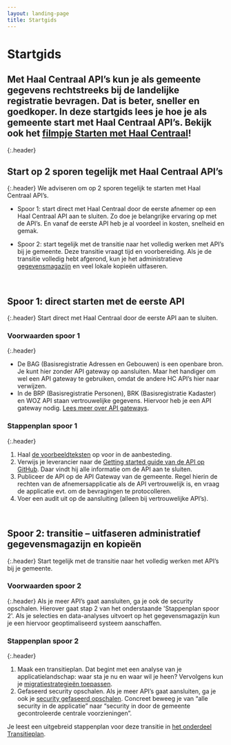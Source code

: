```yaml
---
layout: landing-page
title: Startgids
---
```

# Startgids

## Met Haal Centraal API’s kun je als gemeente gegevens rechtstreeks bij de landelijke registratie bevragen. Dat is beter, sneller en goedkoper. In deze startgids lees je hoe je als gemeente start met Haal Centraal API’s. Bekijk ook het [filmpje Starten met Haal Centraal](https://youtu.be/mtiG3Tfmzk0)!
{:.header}
&nbsp;   
## Start op 2 sporen tegelijk met Haal Centraal API’s  
{:.header}
We adviseren om op 2 sporen tegelijk te starten met Haal Centraal API’s.
   
* Spoor 1: start direct met Haal Centraal door de eerste afnemer op een Haal Centraal API aan te sluiten. Zo doe je belangrijke ervaring op met de API’s. En vanaf de eerste API heb je al voordeel in kosten, snelheid en gemak. 
      
* Spoor 2: start tegelijk met de transitie naar het volledig werken met API’s bij je gemeente. Deze transitie vraagt tijd en voorbereiding. Als je de transitie volledig hebt afgerond, kun je het administratieve [gegevensmagazijn](https://www.gemmaonline.nl/index.php/GEMMA2/0.9/id-bafa0216-44ba-11e4-67ab-0050568a6153) en veel lokale kopieën uitfaseren. 

&nbsp;   
## Spoor 1: direct starten met de eerste API
{:.header}
Start direct met Haal Centraal door de eerste API aan te sluiten.  
   
### Voorwaarden spoor 1
{:.header}
   
* De BAG (Basisregistratie Adressen en Gebouwen) is een openbare bron. Je kunt hier zonder API gateway op aansluiten. Maar het handiger om wel een API gateway te gebruiken, omdat de andere HC API’s hier naar verwijzen.  
* In de BRP (Basisregistratie Personen), BRK (Basisregistratie Kadaster) en WOZ API staan vertrouwelijke gegevens. Hiervoor heb je een API gateway nodig. 
[Lees meer over API gateways](https://vng-realisatie.github.io/Haal-Centraal/security#api-gateway).
   
### Stappenplan spoor 1
{:.header}
1.	Haal [de voorbeeldteksten](https://vng-realisatie.github.io/Haal-Centraal/voorbeeldteksten) op voor in de aanbesteding.
2.	Verwijs je leverancier naar de [Getting started guide van de API op GitHub](https://vng-realisatie.github.io/Haal-Centraal/aansluiten-op-apis). Daar vindt hij alle informatie om de API aan te sluiten.
3.	Publiceer de API op de API Gateway van de gemeente. Regel hierin de rechten van de afnemersapplicatie als de API vertrouwelijk is, en vraag de applicatie evt. om de bevragingen te protocolleren.
4.	Voer een audit uit op de aansluiting (alleen bij vertrouwelijke API’s).

&nbsp;   
## Spoor 2: transitie – uitfaseren administratief gegevensmagazijn en kopieën
{:.header}
Start tegelijk met de transitie naar het volledig werken met API’s bij je gemeente.
   
### Voorwaarden spoor 2
{:.header}
Als je meer API’s gaat aansluiten, ga je ook de security opschalen. Hierover gaat stap 2 van het onderstaande 'Stappenplan spoor 2'.
Als je selecties en data-analyses uitvoert op het gegevensmagazijn kun je een hiervoor geoptimaliseerd systeem aanschaffen.
   
### Stappenplan spoor 2
{:.header}
   
1.	Maak een transitieplan. Dat begint met een analyse van je applicatielandschap: waar sta je nu en waar wil je heen? Vervolgens kun je [migratiestrategieën toepassen](./transitieplan.md#stap-1----maak-een-transitieplan).
2.	Gefaseerd security opschalen. Als je meer API’s gaat aansluiten, ga je ook je [security gefaseerd opschalen](./transitieplan.md#stap-2--gefaseerd-security-opschalen). Concreet beweeg je van “alle security in de applicatie” naar “security in door de gemeente gecontroleerde centrale voorzieningen”. 
    
Je leest een uitgebreid stappenplan voor deze transitie in [het onderdeel Transitieplan](https://vng-realisatie.github.io/Haal-Centraal/transitieplan).

&nbsp;

